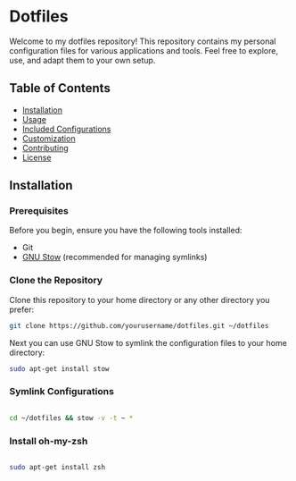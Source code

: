 # Dotfiles

Welcome to my dotfiles repository! This repository contains my personal configuration files for various applications and tools. Feel free to explore, use, and adapt them to your own setup.

## Table of Contents

- [Installation](#installation)
- [Usage](#usage)
- [Included Configurations](#included-configurations)
- [Customization](#customization)
- [Contributing](#contributing)
- [License](#license)

## Installation

### Prerequisites

Before you begin, ensure you have the following tools installed:

- Git
- [GNU Stow](https://www.gnu.org/software/stow/) (recommended for managing symlinks)

### Clone the Repository

Clone this repository to your home directory or any other directory you prefer:

```bash
git clone https://github.com/yourusername/dotfiles.git ~/dotfiles

```

Next you can use GNU Stow to symlink the configuration files to your home directory:

```bash
sudo apt-get install stow

```

### Symlink Configurations

```bash

cd ~/dotfiles && stow -v -t ~ *

```

### Install oh-my-zsh

```bash

sudo apt-get install zsh

```

```

```
